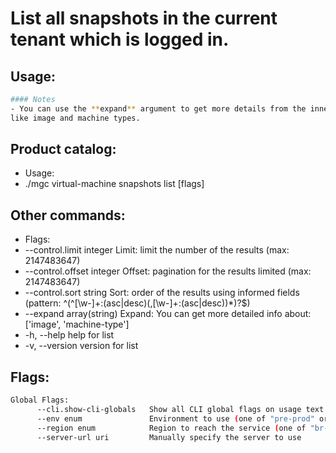 # List all snapshots in the current tenant which is logged in.

## Usage:
```bash
#### Notes
- You can use the **expand** argument to get more details from the inner objects
like image and machine types.
```

## Product catalog:
- Usage:
- ./mgc virtual-machine snapshots list [flags]

## Other commands:
- Flags:
- --control.limit integer     Limit: limit the number of the results (max: 2147483647)
- --control.offset integer    Offset: pagination for the results limited (max: 2147483647)
- --control.sort string       Sort: order of the results using informed fields (pattern: ^(^[\w-]+:(asc|desc)(,[\w-]+:(asc|desc))*)?$)
- --expand array(string)     Expand: You can get more detailed info about: ['image', 'machine-type']
- -h, --help                     help for list
- -v, --version                  version for list

## Flags:
```bash
Global Flags:
      --cli.show-cli-globals   Show all CLI global flags on usage text
      --env enum               Environment to use (one of "pre-prod" or "prod") (default "prod")
      --region enum            Region to reach the service (one of "br-mgl1", "br-ne1" or "br-se1") (default "br-se1")
      --server-url uri         Manually specify the server to use
```

